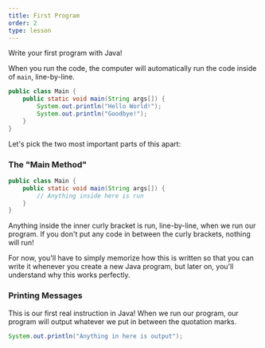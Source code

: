 ```yaml
---
title: First Program
order: 2
type: lesson
---
```


Write your first program with Java!

When you run the code, the computer will automatically run the code inside of `main`, line-by-line.

```java
public class Main {
    public static void main(String args[]) {
        System.out.println("Hello World!");
        System.out.println("Goodbye!");
    }
}
```

Let's pick the two most important parts of this apart: 

### The "Main Method"

```java
public class Main {
    public static void main(String args[]) {
        // Anything inside here is run
    }
}
```

Anything inside the inner curly bracket is run, line-by-line, when we run our program. If you don't put any code in between the curly brackets, nothing will run!

For now, you'll have to simply memorize how this is written so that you can write it whenever you create a new Java program, but later on, you'll understand why this works perfectly.

### Printing Messages

This is our first real instruction in Java! When we run our program, our program will output whatever we put in between the quotation marks.

```java
System.out.println("Anything in here is output");
```

